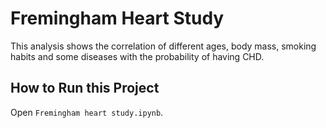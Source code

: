 # Fremingham Heart Study

This analysis shows the correlation of different ages, body mass, smoking habits and some diseases with the probability of having CHD.
## How to Run this Project
Open `Fremingham heart study.ipynb`.
